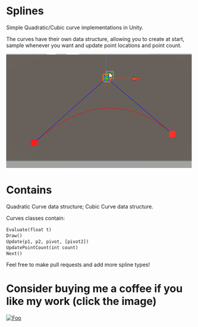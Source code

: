 # Splines

Simple Quadratic/Cubic curve implementations in Unity.

The curves have their own data structure, allowing you to create at start, sample whenever you want and update point locations and point count.


![Bubble](Splines.gif "Render.png")

# Contains

Quadratic Curve data structure;
Cubic Curve data structure.

Curves classes contain:

	Evaluate(float t)
	Draw()
	Update(p1, p2, pivot, [pivot2])
	UpdatePointCount(int count)
	Next()

Feel free to make pull requests and add more spline types!

# Consider buying me a coffee if you like my work (click the image)
[![Foo](Renders/coffee.png)](https://www.buymeacoffee.com/ZcRuWpUBf)

